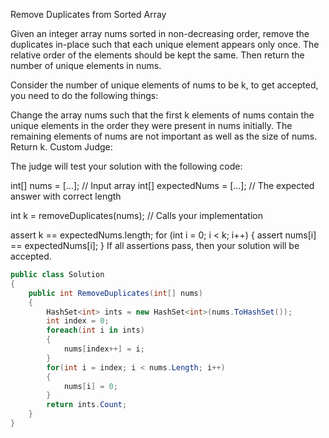 Remove Duplicates from Sorted Array

Given an integer array nums sorted in non-decreasing order, remove the duplicates in-place such that each unique element appears only once. The relative order of the elements should be kept the same. Then return the number of unique elements in nums.

Consider the number of unique elements of nums to be k, to get accepted, you need to do the following things:

Change the array nums such that the first k elements of nums contain the unique elements in the order they were present in nums initially. The remaining elements of nums are not important as well as the size of nums.
Return k.
Custom Judge:

The judge will test your solution with the following code:

int[] nums = [...]; // Input array
int[] expectedNums = [...]; // The expected answer with correct length

int k = removeDuplicates(nums); // Calls your implementation

assert k == expectedNums.length;
for (int i = 0; i < k; i++) {
    assert nums[i] == expectedNums[i];
}
If all assertions pass, then your solution will be accepted.

```csharp
public class Solution
{
    public int RemoveDuplicates(int[] nums)
    {
        HashSet<int> ints = new HashSet<int>(nums.ToHashSet());
        int index = 0;
        foreach(int i in ints)
        {
            nums[index++] = i;
        }
        for(int i = index; i < nums.Length; i++)
        {
            nums[i] = 0;
        }
        return ints.Count;
    }
}
